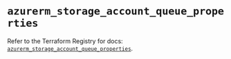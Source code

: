 # `azurerm_storage_account_queue_properties`

Refer to the Terraform Registry for docs: [`azurerm_storage_account_queue_properties`](https://registry.terraform.io/providers/hashicorp/azurerm/4.45.0/docs/resources/storage_account_queue_properties).
